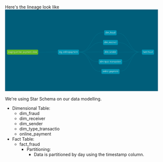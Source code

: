 Here's the lineage look like
![lineage](../images/lineage.png)
  
We're using Star Schema on our data modelling.
- Dimensional Table:
  - dim_fraud
  - dim_receiver
  - dim_sender
  - dim_type_transactio
  - online_payment
- Fact Table:
  - fact_fraud
    - Partitioning:
        - Data is partitioned by day using the timestamp column.